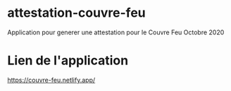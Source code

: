 # attestation-couvre-feu
Application pour generer une attestation pour le Couvre Feu Octobre 2020
# Lien de l'application
https://couvre-feu.netlify.app/
